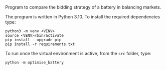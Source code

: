 Program to compare the bidding strategy of a battery in balancing markets.

The program is written in Python 3.10. To install the required dependencies type:
```
python3 -m venv <VENV>
source <VENV>/bin/activate
pip install --upgrade pip
pip install -r requirements.txt
```

To run once the virtual environment is active, from the `src` folder, type:
```
python -m optimise_battery
```



